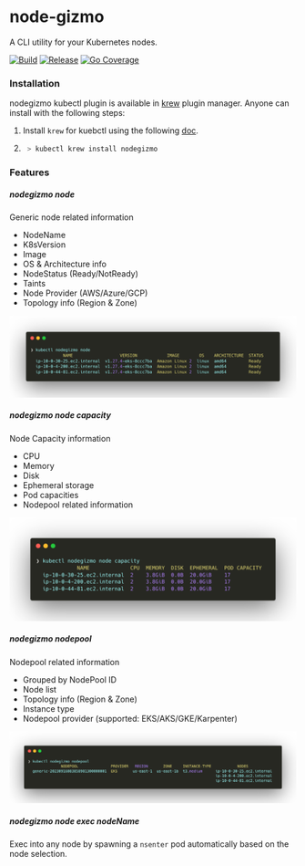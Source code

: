 # node-gizmo
A CLI utility for your Kubernetes nodes.

[![Build](https://github.com/Kavinraja-G/node-gizmo/actions/workflows/pr.yaml/badge.svg)](https://github.com/Kavinraja-G/node-gizmo/actions/workflows/pr.yaml)
[![Release](https://github.com/Kavinraja-G/node-gizmo/actions/workflows/release.yml/badge.svg)](https://github.com/Kavinraja-G/node-gizmo/actions/workflows/release.yml)
[![Go Coverage](https://github.com/Kavinraja-G/node-gizmo/wiki/coverage.svg)](https://raw.githack.com/wiki/Kavinraja-G/node-gizmo/coverage.html)

### Installation
nodegizmo kubectl plugin is available in [krew](https://krew.sigs.k8s.io/) plugin manager. Anyone can install with the following steps:
1. Install `krew` for kuebctl using the following [doc](https://krew.sigs.k8s.io/docs/user-guide/setup/install/).
2. ```bash
    > kubectl krew install nodegizmo
    ```

### Features
##### nodegizmo node
Generic node related information
  - NodeName
  - K8sVersion
  - Image
  - OS & Architecture info
  - NodeStatus (Ready/NotReady)
  - Taints
  - Node Provider (AWS/Azure/GCP)
  - Topology info (Region & Zone)
<p align="center"><img src="/assets/nodegizmo-node.png" alt="Nodegizmo node "/></p>

##### nodegizmo node capacity
Node Capacity information
  - CPU
  - Memory
  - Disk
  - Ephemeral storage
  - Pod capacities
- Nodepool related information
<p align="center"><img src="/assets/nodegizmo-node-cp.png" alt="Nodegizmo node "/></p>

##### nodegizmo nodepool
Nodepool related information
  - Grouped by NodePool ID
  - Node list
  - Topology info (Region & Zone)
  - Instance type
  - Nodepool provider (supported: EKS/AKS/GKE/Karpenter)
<p align="center"><img src="/assets/nodegizmo-nodepool.png" alt="Nodegizmo node "/></p>

##### nodegizmo node exec nodeName

Exec into any node by spawning a `nsenter` pod automatically based on the node selection.
